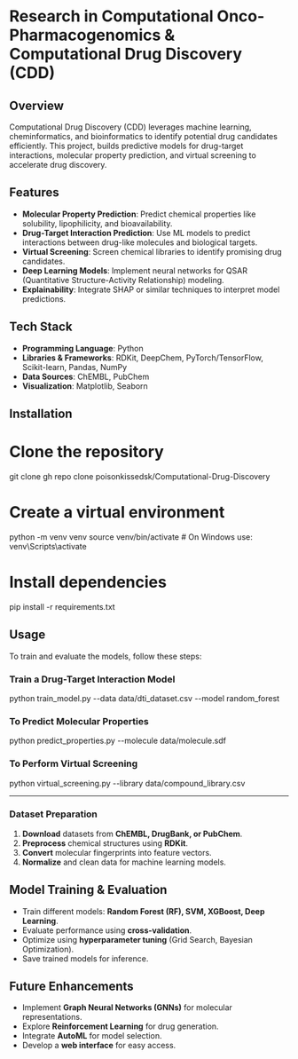 # Research in Computational Onco-Pharmacogenomics & Computational Drug Discovery (CDD)

## Overview
Computational Drug Discovery (CDD) leverages machine learning, cheminformatics, and bioinformatics to identify potential drug candidates efficiently. This project, builds predictive models for drug-target interactions, molecular property prediction, and virtual screening to accelerate drug discovery.

## Features
- **Molecular Property Prediction**: Predict chemical properties like solubility, lipophilicity, and bioavailability.
-  **Drug-Target Interaction Prediction**: Use ML models to predict interactions between drug-like molecules and biological targets.
-  **Virtual Screening**: Screen chemical libraries to identify promising drug candidates.
-  **Deep Learning Models**: Implement neural networks for QSAR (Quantitative Structure-Activity Relationship) modeling.
-  **Explainability**: Integrate SHAP or similar techniques to interpret model predictions.

##  Tech Stack
- **Programming Language**:  Python
- **Libraries & Frameworks**: RDKit, DeepChem, PyTorch/TensorFlow, Scikit-learn, Pandas, NumPy
- **Data Sources**:  ChEMBL, PubChem
- **Visualization**:  Matplotlib, Seaborn

##  Installation

# Clone the repository
git clone gh repo clone poisonkissedsk/Computational-Drug-Discovery

# Create a virtual environment
python -m venv venv
source venv/bin/activate  # On Windows use: venv\Scripts\activate

# Install dependencies
pip install -r requirements.txt



##  Usage
To train and evaluate the models, follow these steps:

###  Train a Drug-Target Interaction Model

python train_model.py --data data/dti_dataset.csv --model random_forest

###  To Predict Molecular Properties

python predict_properties.py --molecule data/molecule.sdf

###  To Perform Virtual Screening

python virtual_screening.py --library data/compound_library.csv


---

###  Dataset Preparation
1.  **Download** datasets from **ChEMBL, DrugBank, or PubChem**.
2.  **Preprocess** chemical structures using **RDKit**.
3.  **Convert** molecular fingerprints into feature vectors.
4.  **Normalize** and clean data for machine learning models.

##  Model Training & Evaluation
- Train different models: **Random Forest (RF), SVM, XGBoost, Deep Learning**.
- Evaluate performance using **cross-validation**.
- Optimize using **hyperparameter tuning** (Grid Search, Bayesian Optimization).
- Save trained models for inference.

##  Future Enhancements
-  Implement **Graph Neural Networks (GNNs)** for molecular representations.
-  Explore **Reinforcement Learning** for drug generation.
-  Integrate **AutoML** for model selection.
-  Develop a **web interface** for easy access.
